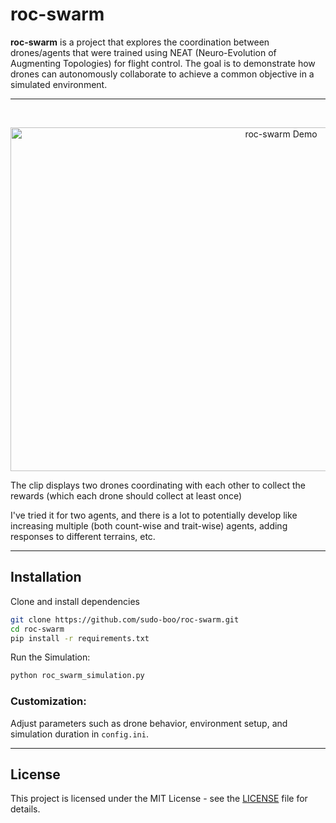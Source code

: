 # roc-swarm

**roc-swarm** is a project that explores the coordination between drones/agents that were trained using NEAT (Neuro-Evolution of Augmenting Topologies) for flight control.
The goal is to demonstrate how drones can autonomously collaborate to achieve a common objective in a simulated environment.

---

<br>

<p align="center">
  <img src="https://github.com/user-attachments/assets/af6926fb-df1a-42ae-a53d-7154fac4e0ed" alt="roc-swarm Demo" width="850" height="550">
</p>


The clip displays two drones coordinating with each other to collect the rewards (which each drone should collect at least once)
<br>


I've tried it for two agents, and there is a lot to potentially develop like increasing multiple (both count-wise and trait-wise) agents, adding responses to different terrains, etc.

---

## Installation

Clone and install dependencies

```bash
git clone https://github.com/sudo-boo/roc-swarm.git
cd roc-swarm
pip install -r requirements.txt
```
Run the Simulation:

```bash
python roc_swarm_simulation.py
```

### Customization:

Adjust parameters such as drone behavior, environment setup, and simulation duration in `config.ini`.

---

## License

This project is licensed under the MIT License - see the [LICENSE](/LICENSE) file for details.
